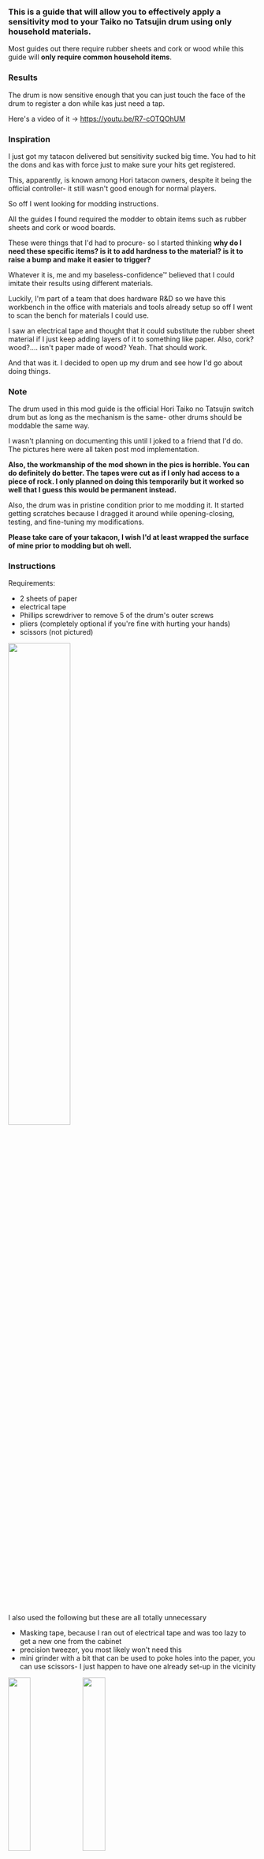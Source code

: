 ### This is a guide that will allow you to effectively apply a sensitivity mod to your Taiko no Tatsujin drum using only household materials.

Most guides out there require rubber sheets and cork or wood while this guide will **only require common household items**.

### Results
The drum is now sensitive enough that you can just touch the face of the drum to register a don while kas just need a tap.

Here's a video of it -> https://youtu.be/R7-cOTQOhUM

### Inspiration
I just got my tatacon delivered but sensitivity sucked big time. You had to hit the dons and kas with force just to make sure your hits get registered.

This, apparently, is known among Hori tatacon owners, despite it being the official controller- it still wasn't good enough for normal players.

So off I went looking for modding instructions.

All the guides I found required the modder to obtain items such as rubber sheets and cork or wood boards.

These were things that I'd had to procure- so I started thinking
**why do I need these specific items? is it to add hardness to the material? is it to raise a bump and make it easier to trigger?**

Whatever it is, me and my baseless-confidence™ believed that I could imitate their results using different materials.

Luckily, I'm part of a team that does hardware R&D so we have this workbench in the office with materials and tools already setup so off I went to scan the bench for materials I could use.

I saw an electrical tape and thought that it could substitute the rubber sheet material if I just keep adding layers of it to something like paper.
Also, cork? wood?.... isn't paper made of wood? Yeah. That should work.

And that was it.
I decided to open up my drum and see how I'd go about doing things.

### Note
The drum used in this mod guide is the official Hori Taiko no Tatsujin switch drum but as long as the mechanism is the same- other drums should be moddable the same way.

I wasn't planning on documenting this until I joked to a friend that I'd do. The pictures here were all taken post mod implementation.

**Also, the workmanship of the mod shown in the pics is horrible. You can do definitely do better. The tapes were cut as if I only had access to a piece of rock. I only planned on doing this temporarily but it worked so well that I guess this would be permanent instead.**

Also, the drum was in pristine condition prior to me modding it. It started getting scratches because I dragged it around while opening-closing, testing, and fine-tuning my modifications.

**Please take care of your takacon, I wish I'd at least wrapped the surface of mine prior to modding but oh well.**

### Instructions
Requirements:
- 2 sheets of paper
- electrical tape
- Phillips screwdriver to remove 5 of the drum's outer screws
- pliers (completely optional if you're fine with hurting your hands)
- scissors (not pictured)

<img src="https://github.com/keidyz/easy-taiko-no-tatsujin-drum-mod/blob/main/resources/materials-1.jpg" width="50%">


I also used the following but these are all totally unnecessary
- Masking tape, because I ran out of electrical tape and was too lazy to get a new one from the cabinet
- precision tweezer, you most likely won't need this
- mini grinder with a bit that can be used to poke holes into the paper, you can use scissors- I just happen to have one already set-up in the vicinity

<img src="https://github.com/keidyz/easy-taiko-no-tatsujin-drum-mod/blob/main/resources/materials-2.jpg" width="30%"><img src="https://github.com/keidyz/easy-taiko-no-tatsujin-drum-mod/blob/main/resources/materials-3.jpg" width="30%">

#### Step 1 - Open up the drum
There are 5 screws at the back of the drum, use a Phillips scredriver to remove them.

<img src="https://github.com/keidyz/easy-taiko-no-tatsujin-drum-mod/blob/main/resources/drum-back.jpg" width="50%">

#### Step 2 - Unplug the don and ka connectors
<img src="https://github.com/keidyz/easy-taiko-no-tatsujin-drum-mod/blob/main/resources/wiring.jpg" width="50%">

#### Step 3 - Undo the rubber knots(? not sure what to call these)
These rubber knots are the ones that are keeping the top part of the drum attached to the sensors inside.

Use your pliers here, pull a knot up and guide it to the opening of the slot to free it.

<img src="https://github.com/keidyz/easy-taiko-no-tatsujin-drum-mod/blob/main/resources/rubber-knots.jpg" width="50%">

Once you've done this to all the knots, you can now slowly separate the top layer of the drum which should reveal the sensors.

#### Step 4 - Add a layer to the thick base foam
By now, you'd see a piece of foam attached to a solid plate. Lift that solid plate up and you should see a thick black foam underneath it.

In most guides, they replace this foam with a 1cm thick cork or wood. I assume they just want to make the material less shock absorbent so my take was to add a layer of tape to each side of piece of paper to harden it then make a cut-out to match the original foam's shape and place it on top of the original foam.

<img src="https://github.com/keidyz/easy-taiko-no-tatsujin-drum-mod/blob/main/resources/base-paper.jpg" width="50%">
<img src="https://github.com/keidyz/easy-taiko-no-tatsujin-drum-mod/blob/main/resources/base-foam-and-paper.jpg" width="50%">

Flip the solid board back to its original position.

#### Step 4 - Replace the foam that is somewhat attached to the solid board
After flipping back the solid board, you should notice a piece of foam with multiple holes in it.
Slowly peel that foam away from the board.

In most guides, they replace this foam with 1mm rubber sheet. We'll replace ours with electrical tape on top of paper.
Trace the outline of the foam on top of a paper and make sure to mark the 4 holes that we'd later need to puncture.

Add a layer of electrical tape to the untraced side of the paper and cut-out the shape you've traced.
Make the 4 holes and make sure to remove some materical from the center, vertically.
You should end up with the following.

<img src="https://github.com/keidyz/easy-taiko-no-tatsujin-drum-mod/blob/main/resources/don-layer-front.jpg" width="50%">

After doing so, on the side of the paper that does not have electrical tape, add another layer of tape. I used masking tape because I ran out of electrical tape and then ended up adding another layer of masking tape to it to make the result thicker and add a bit more cushioning to the impact of the drum sticks.

<img src="https://github.com/keidyz/easy-taiko-no-tatsujin-drum-mod/blob/main/resources/don-layer-back.jpg" width="50%">

After doing so, you can get rid of the original foam and replace it with the one you've made.

<img src="https://github.com/keidyz/easy-taiko-no-tatsujin-drum-mod/blob/main/resources/don-layer-in-position.jpg" width="50%">

#### Step 5 - Add layers to the ka sensors
**This was the most trial-and-error inducing part for me**
Cut of strips of tape to cover the ka sensors.
I mostly cut strips enough to cover at least two ka sensors at a time.

I did around 5 layers over-all. If you're getting false-positives then you should strip some off. If you want more sensitivity then just add more layers.

Also, don't placec that much layer on the vertical wall. I made that mistake and had to trim my layer down that was making the wall thicker.

<img src="https://github.com/keidyz/easy-taiko-no-tatsujin-drum-mod/blob/main/resources/ka-layer.jpg" width="50%">


#### Step 6 - DONE!
Test your drum out and rinse and repeat by adding more layers or remove layers from your modification till you're satisfied.
